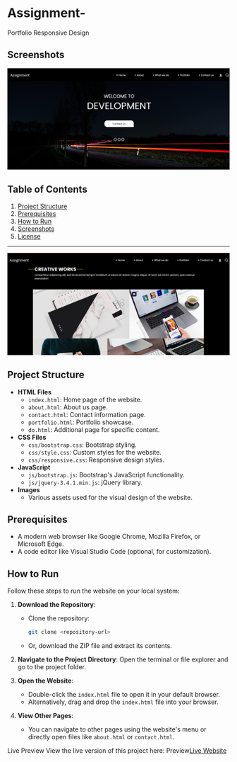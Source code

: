 # Assignment-
Portfolio Responsive Design

## Screenshots
![Homepage Screenshot](https://github.com/Piyush972004/Assignment-/blob/2540db054c8f0cb237c2a70e3c9303fd39e39be4/images/Screenshot%202025-01-19%20144852.png)


## Table of Contents

1. [Project Structure](#project-structure)
2. [Prerequisites](#prerequisites)
3. [How to Run](#how-to-run)
4. [Screenshots](#screenshots)
5. [License](#license)

---

![Homepage Screenshot](https://github.com/Piyush972004/Assignment-/blob/75deabc409cdeb29efe0980a04e3c305ff913f1d/images/Screenshot%202025-01-19%20144926.png)


## Project Structure

- **HTML Files**
  - `index.html`: Home page of the website.
  - `about.html`: About us page.
  - `contact.html`: Contact information page.
  - `portfolio.html`: Portfolio showcase.
  - `do.html`: Additional page for specific content.
- **CSS Files**
  - `css/bootstrap.css`: Bootstrap styling.
  - `css/style.css`: Custom styles for the website.
  - `css/responsive.css`: Responsive design styles.
- **JavaScript**
  - `js/bootstrap.js`: Bootstrap's JavaScript functionality.
  - `js/jquery-3.4.1.min.js`: jQuery library.
- **Images**
  - Various assets used for the visual design of the website.
  
## Prerequisites

- A modern web browser like Google Chrome, Mozilla Firefox, or Microsoft Edge.
- A code editor like Visual Studio Code (optional, for customization).

## How to Run

Follow these steps to run the website on your local system:

1. **Download the Repository**:
   - Clone the repository:
     ```bash
     git clone <repository-url>
     ```
   - Or, download the ZIP file and extract its contents.

2. **Navigate to the Project Directory**:
   Open the terminal or file explorer and go to the project folder.

3. **Open the Website**:
   - Double-click the `index.html` file to open it in your default browser.
   - Alternatively, drag and drop the `index.html` file into your browser.

4. **View Other Pages**:
   - You can navigate to other pages using the website's menu or directly open files like `about.html` or `contact.html`.

Live Preview
View the live version of this project here: Preview[Live Website](https://yourusername.github.io/repository-name](https://piyush972004.github.io/Assignment-/))

